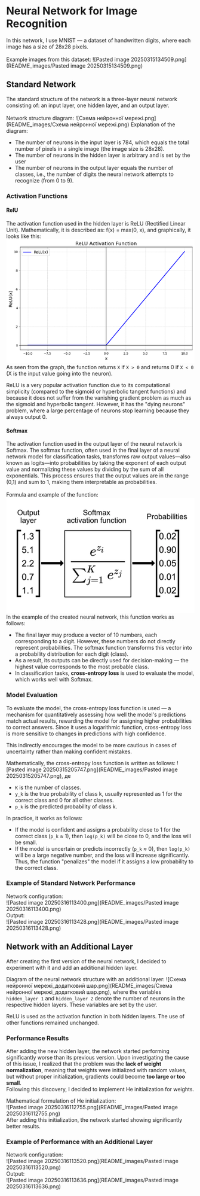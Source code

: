 # Neural Network for Image Recognition
In this network, I use MNIST — a dataset of handwritten digits, where each image has a size of 28x28 pixels.<br>\
Example images from this dataset:
![Pasted image 20250315134509.png](README_images/Pasted image 20250315134509.png) 
## Standard Network
The standard structure of the network is a three-layer neural network consisting of: an input layer, one hidden layer, and an output layer.<br>\
Network structure diagram:
![Схема нейронної мережі.png](README_images/Схема нейронної мережі.png)
Explanation of the diagram:
- The number of neurons in the input layer is 784, which equals the total number of pixels in a single image (the image size is 28x28).
- The number of neurons in the hidden layer is arbitrary and is set by the user
- The number of neurons in the output layer equals the number of classes, i.e., the number of digits the neural network attempts to recognize (from 0 to 9).
### Activation Functions
#### RelU
The activation function used in the hidden layer is ReLU (Rectified Linear Unit). Mathematically, it is described as: f(x) = max(0, x), and graphically, it looks like this:
![Relu-activation-function.png](README_images/Relu-activation-function.png)
As seen from the graph, the function returns `X` if `X > 0` and returns 0 if `X < 0` (X is the input value going into the neuron).

ReLU is a very popular activation function due to its computational simplicity (compared to the sigmoid or hyperbolic tangent functions) and because it does not suffer from the vanishing gradient problem as much as the sigmoid and hyperbolic tangent. However, it has the "dying neurons" problem, where a large percentage of neurons stop learning because they always output 0.

#### Softmax
The activation function used in the output layer of the neural network is Softmax.
The softmax function, often used in the final layer of a neural network model for classification tasks, transforms raw output values—also known as logits—into probabilities by taking the exponent of each output value and normalizing these values by dividing by the sum of all exponentials. This process ensures that the output values are in the range (0,1) and sum to 1, making them interpretable as probabilities.<br>\
Formula and example of the function:
![img_blog_image1_inline_(2).webp](README_images/img_blog_image1_inline_(2).webp)
In the example of the created neural network, this function works as follows:
- The final layer may produce a vector of 10 numbers, each corresponding to a digit. However, these numbers do not directly represent probabilities. The softmax function transforms this vector into a probability distribution for each digit (class).
- As a result, its outputs can be directly used for decision-making — the highest value corresponds to the most probable class.
- In classification tasks, **cross-entropy loss** is used to evaluate the model, which works well with Softmax.

### Model Evaluation
To evaluate the model, the cross-entropy loss function is used — a mechanism for quantitatively assessing how well the model's predictions match actual results, rewarding the model for assigning higher probabilities to correct answers. Since it uses a logarithmic function, cross-entropy loss is more sensitive to changes in predictions with high confidence.

This indirectly encourages the model to be more cautious in cases of uncertainty rather than making confident mistakes.

Mathematically, the cross-entropy loss function is written as follows:
![Pasted image 20250315205747.png](README_images/Pasted image 20250315205747.png), де
- `K` is the number of classes.
- `y_k` is the true probability of class k, usually represented as 1 for the correct class and 0 for all other classes.
- `p_k` is the predicted probability of class k.

In practice, it works as follows:
- If the model is confident and assigns a probability close to 1 for the correct class (`p_k` ≈ 1), then `log(p_k)` will be close to 0, and the loss will be small.
- If the model is uncertain or predicts incorrectly (`p_k` ≈ 0), then `log(p_k)` will be a large negative number, and the loss will increase significantly. Thus, the function "penalizes" the model if it assigns a low probability to the correct class.

### Example of Standard Network Performance

Network configuration:\
![Pasted image 20250316113400.png](README_images/Pasted image 20250316113400.png)\
Output:\
![Pasted image 20250316113428.png](README_images/Pasted image 20250316113428.png)

## Network with an Additional Layer
After creating the first version of the neural network, I decided to experiment with it and add an additional hidden layer.

Diagram of the neural network structure with an additional layer:
![Схема нейронної мережі_додатковий шар.png](README_images/Схема нейронної мережі_додатковий шар.png), where the variables `hidden_layer 1` and `hidden_layer 2` denote the number of neurons in the respective hidden layers. These variables are set by the user.

ReLU is used as the activation function in both hidden layers. The use of other functions remained unchanged.

### Performance Results
After adding the new hidden layer, the network started performing significantly worse than its previous version. Upon investigating the cause of this issue, I realized that the problem was the **lack of weight normalization**, meaning that weights were initialized with random values, but without proper initialization, gradients could become **too large or too small**.\
Following this discovery, I decided to implement He initialization for weights.

Mathematical formulation of He initialization:\
![Pasted image 20250316112755.png](README_images/Pasted image 20250316112755.png)\
After adding this initialization, the network started showing significantly better results.
### Example of Performance with an Additional Layer
Network configuration:\
![Pasted image 20250316113520.png](README_images/Pasted image 20250316113520.png)\
Output:\
![Pasted image 20250316113636.png](README_images/Pasted image 20250316113636.png)